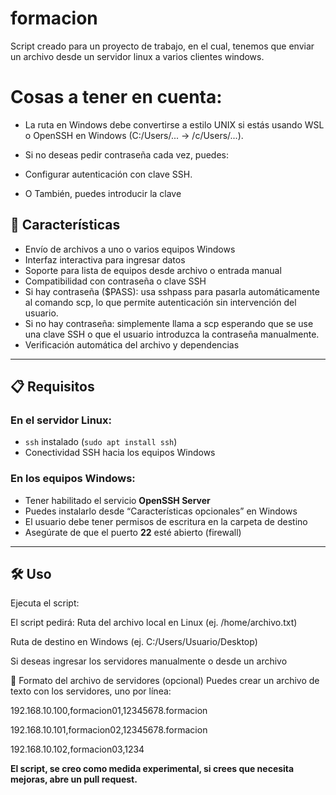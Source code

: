 # formacion

Script creado para un proyecto de trabajo, en el cual, tenemos que enviar un archivo desde un servidor linux a varios clientes windows.

<h1>Cosas a tener en cuenta:</h1>

- La ruta en Windows debe convertirse a estilo UNIX si estás usando WSL o OpenSSH en Windows (C:/Users/... → /c/Users/...).

- Si no deseas pedir contraseña cada vez, puedes:

- Configurar autenticación con clave SSH.

- O También, puedes introducir la clave


## 🚀 Características

- Envío de archivos a uno o varios equipos Windows
- Interfaz interactiva para ingresar datos
- Soporte para lista de equipos desde archivo o entrada manual
- Compatibilidad con contraseña o clave SSH
- Si hay contraseña ($PASS): usa sshpass para pasarla automáticamente al comando scp, lo que permite autenticación sin intervención del usuario.
- Si no hay contraseña: simplemente llama a scp esperando que se use una clave SSH o que el usuario introduzca la contraseña manualmente.
- Verificación automática del archivo y dependencias

---

## 📋 Requisitos

### En el servidor Linux:
- `ssh` instalado (`sudo apt install ssh`)
- Conectividad SSH hacia los equipos Windows

### En los equipos Windows:
- Tener habilitado el servicio **OpenSSH Server**
- Puedes instalarlo desde “Características opcionales” en Windows
- El usuario debe tener permisos de escritura en la carpeta de destino
- Asegúrate de que el puerto **22** esté abierto (firewall)

---

## 🛠 Uso

Ejecuta el script:

El script pedirá:
Ruta del archivo local en Linux (ej. /home/archivo.txt)

Ruta de destino en Windows (ej. C:/Users/Usuario/Desktop)

Si deseas ingresar los servidores manualmente o desde un archivo

📁 Formato del archivo de servidores (opcional)
Puedes crear un archivo de texto con los servidores, uno por línea:


192.168.10.100,formacion01,12345678.formacion

192.168.10.101,formacion02,12345678.formacion

192.168.10.102,formacion03,1234

**El script, se creo como medida experimental, si crees que necesita mejoras, abre un pull request.**
